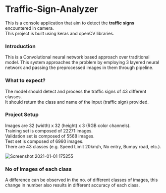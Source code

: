 # Traffic-Sign-Analyzer

This is a console application that aim to detect the **traffic signs** encountered in camera. <br>
This project is built using keras and openCV libraries.

### Introduction

This is a Convolutional neural network based approach over traditional model. This system approaches the problem by employing 3 layered neural network and passing the preprocessed images in them through pipeline. 

### What to expect?

The model should detect and process the traffic signs of 43 different classes. <br>
It should return the class and name of the input (traffic sign) provided.


### Project Setup

Images are 32 (width) x 32 (height) x 3 (RGB color channels).<br>
Training set is composed of 22271 images.<br>
Validation set is composed of 5568 images.<br>
Test set is composed of 6960 images. <br>
There are 43 classes (e.g. Speed Limit 20km/h, No entry, Bumpy road, etc.). <br>

![Screenshot 2021-01-01 175255](https://user-images.githubusercontent.com/66209332/103440011-28d09480-4c68-11eb-8064-0bc3f604bbd3.jpg)

### No of Images of each class

A difference can be observed in the no. of different classes of images, this change in number also results in different accuracy of each class.


